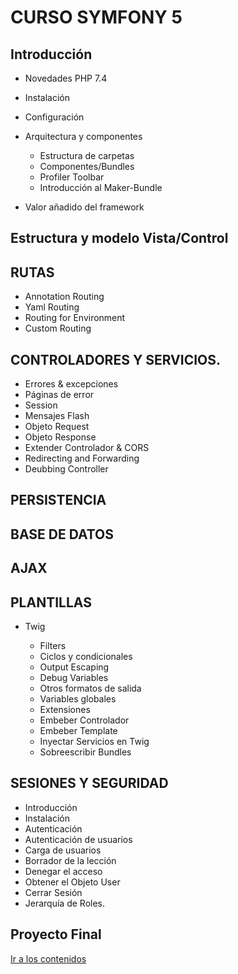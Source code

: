 # CURSO SYMFONY 5

## Introducción

- Novedades PHP 7.4
- Instalación
- Configuración
- Arquitectura y componentes
  - Estructura de carpetas
  - Componentes/Bundles
  - Profiler Toolbar
  - Introducción al Maker-Bundle

- Valor añadido del framework

## Estructura y modelo Vista/Control

## RUTAS

- Annotation Routing
- Yaml Routing
- Routing for Environment
- Custom Routing

## CONTROLADORES Y SERVICIOS.

- Errores & excepciones
- Páginas de error
- Session
- Mensajes Flash
- Objeto Request
- Objeto Response
- Extender Controlador & CORS
- Redirecting and Forwarding
- Deubbing Controller

## PERSISTENCIA

## BASE DE DATOS

## AJAX

## PLANTILLAS

- Twig

  - Filters
  - Ciclos y condicionales
  - Output Escaping
  - Debug Variables
  - Otros formatos de salida
  - Variables globales
  - Extensiones
  - Embeber Controlador
  - Embeber Template
  - Inyectar Servicios en Twig
  - Sobreescribir Bundles

## SESIONES Y SEGURIDAD

- Introducción
- Instalación
- Autenticación
- Autenticación de usuarios
- Carga de usuarios
- Borrador de la lección
- Denegar el acceso
- Obtener el Objeto User
- Cerrar Sesión
- Jerarquía de Roles.

## Proyecto Final

[Ir a los contenidos](./index.md)